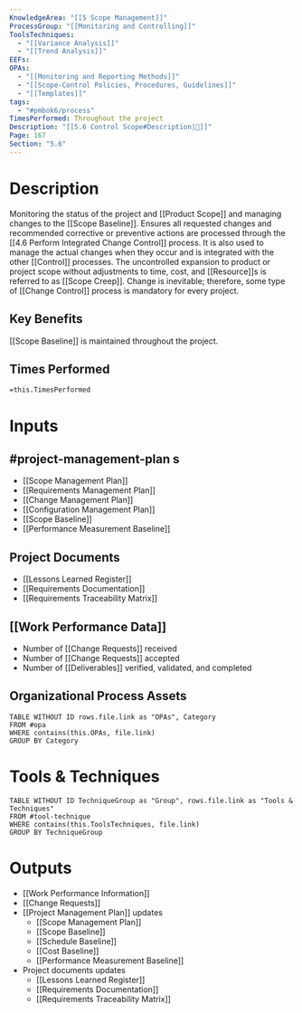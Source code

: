 ```yaml
---
KnowledgeArea: "[[5 Scope Management]]"
ProcessGroup: "[[Monitoring and Controlling]]"
ToolsTechniques:
  - "[[Variance Analysis]]"
  - "[[Trend Analysis]]"
EEFs: 
OPAs:
  - "[[Monitoring and Reporting Methods]]"
  - "[[Scope-Control Policies, Procedures, Guidelines]]"
  - "[[Templates]]"
tags:
  - "#pmbok6/process"
TimesPerformed: Throughout the project
Description: "[[5.6 Control Scope#Description|📝]]"
Page: 167
Section: "5.6"
---
```

# Description
Monitoring the status of the project and [[Product Scope]] and managing changes to the [[Scope Baseline]]. Ensures all requested changes and recommended corrective or preventive actions are processed through the [[4.6 Perform Integrated Change Control]] process. It is also used to manage the actual changes when they occur and is integrated with the other [[Control]] processes. The uncontrolled expansion to product or project scope without adjustments to time, cost, and [[Resource]]s is referred to as [[Scope Creep]]. Change is inevitable; therefore, some type of [[Change Control]] process is mandatory for every project.
## Key Benefits
[[Scope Baseline]] is maintained throughout the project.
## Times Performed
`=this.TimesPerformed`
# Inputs
## #project-management-plan s
- [[Scope Management Plan]]
- [[Requirements Management Plan]]
- [[Change Management Plan]]
- [[Configuration Management Plan]]
- [[Scope Baseline]]
- [[Performance Measurement Baseline]]
## Project Documents
- [[Lessons Learned Register]]
- [[Requirements Documentation]]
- [[Requirements Traceability Matrix]]
## [[Work Performance Data]]
- Number of [[Change Requests]] received
- Number of [[Change Requests]] accepted
- Number of [[Deliverables]] verified, validated, and completed
## Organizational Process Assets
```dataview
TABLE WITHOUT ID rows.file.link as "OPAs", Category
FROM #opa
WHERE contains(this.OPAs, file.link)
GROUP BY Category
```
# Tools & Techniques
```dataview
TABLE WITHOUT ID TechniqueGroup as "Group", rows.file.link as "Tools & Techniques"
FROM #tool-technique
WHERE contains(this.ToolsTechniques, file.link)
GROUP BY TechniqueGroup
```
# Outputs
- [[Work Performance Information]]
- [[Change Requests]]
- [[Project Management Plan]] updates
	- [[Scope Management Plan]]
	- [[Scope Baseline]]
	- [[Schedule Baseline]]
	- [[Cost Baseline]]
	- [[Performance Measurement Baseline]]
- Project documents updates
	- [[Lessons Learned Register]]
	- [[Requirements Documentation]]
	- [[Requirements Traceability Matrix]]
